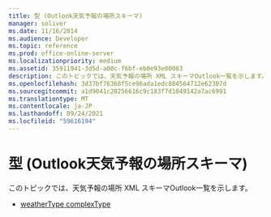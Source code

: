 ```yaml
---
title: 型 (Outlook天気予報の場所スキーマ)
manager: soliver
ms.date: 11/16/2014
ms.audience: Developer
ms.topic: reference
ms.prod: office-online-server
ms.localizationpriority: medium
ms.assetid: 35911941-3d5d-a00c-f6bf-eb0e93e00083
description: このトピックでは、天気予報の場所 XML スキーマOutlook一覧を示します。
ms.openlocfilehash: 3d37bf76368f5ce96ada1edc884564712e62307d
ms.sourcegitcommit: a1d9041c20256616c9c183f7d1049142a7ac6991
ms.translationtype: MT
ms.contentlocale: ja-JP
ms.lasthandoff: 09/24/2021
ms.locfileid: "59616194"
---
```

# <a name="types-outlook-weather-location-schema"></a>型 (Outlook天気予報の場所スキーマ)

このトピックでは、天気予報の場所 XML スキーマOutlook一覧を示します。
  
- [weatherType complexType](weathertype-complextype-outlook-weather-location-schema.md)
    

